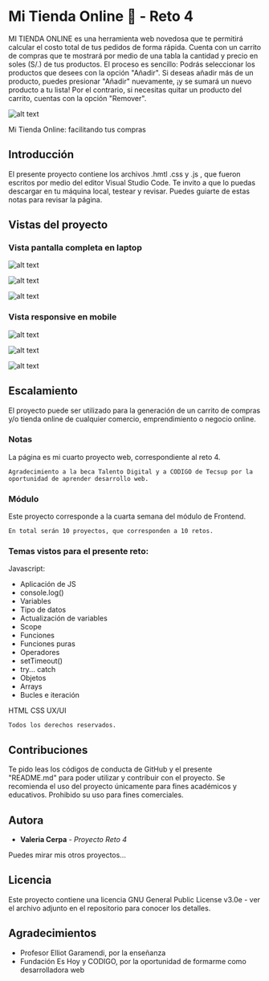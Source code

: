 # Mi Tienda Online 🛒 - Reto 4 

MI TIENDA ONLINE es una herramienta web novedosa que te permitirá calcular el costo total de tus pedidos de forma rápida. Cuenta con un carrito de compras que te mostrará por medio de una tabla la cantidad y precio en soles (S/.) de tus productos. El proceso es sencillo:
Podrás seleccionar los productos que desees con la opción "Añadir". Si deseas añadir más de un producto, puedes presionar "Añadir" nuevamente, ¡y se sumará un nuevo producto a tu lista! Por el contrario, si necesitas quitar un producto del carrito, cuentas con la opción "Remover". 

![alt text](https://github.com/vcerpasalas/tienda_online/blob/fe8b961a24b3e284373b68aba09b8e24b54500a8/imgs/header.png)

Mi Tienda Online: facilitando tus compras

## Introducción

El presente proyecto contiene los archivos .hmtl .css y .js , que fueron escritos por medio del editor Visual Studio Code.
Te invito a que lo puedas descargar en tu máquina local, testear y revisar. Puedes guiarte de estas notas para revisar la página.

## Vistas del proyecto

### Vista pantalla completa en laptop
  
![alt text](https://github.com/vcerpasalas/tienda_online/blob/ec29e219e962101a2694d1337c56df372e2cba00/imgs/pantalla-completa1.png)
                   
![alt text](https://github.com/vcerpasalas/tienda_online/blob/ec29e219e962101a2694d1337c56df372e2cba00/imgs/pantalla-completa2.png)
               
![alt text](https://github.com/vcerpasalas/tienda_online/blob/ec29e219e962101a2694d1337c56df372e2cba00/imgs/pantalla-completa3.png)
      
### Vista responsive en mobile
  
![alt text](https://github.com/vcerpasalas/tienda_online/blob/16a1ed2ff4d3447462aa4b9b8761fa1cf458301a/imgs/mobile1.png)
  
![alt text](https://github.com/vcerpasalas/tienda_online/blob/16a1ed2ff4d3447462aa4b9b8761fa1cf458301a/imgs/mobile2.png)
   
![alt text](https://github.com/vcerpasalas/tienda_online/blob/16a1ed2ff4d3447462aa4b9b8761fa1cf458301a/imgs/mobile3.png)
  
## Escalamiento
El proyecto puede ser utilizado para la generación de un carrito de compras y/o tienda online de cualquier comercio, emprendimiento o negocio online. 

### Notas

La página es mi cuarto proyecto web, correspondiente al reto 4.

```
Agradecimiento a la beca Talento Digital y a CODIGO de Tecsup por la oportunidad de aprender desarrollo web.
```

### Módulo

Este proyecto corresponde a la cuarta semana del módulo de Frontend.

```
En total serán 10 proyectos, que corresponden a 10 retos.
```

### Temas vistos para el presente reto:

Javascript:
- Aplicación de JS
- console.log()
- Variables
- Tipo de datos
- Actualización de variables
- Scope
- Funciones
- Funciones puras
- Operadores
- setTimeout()
- try... catch
- Objetos
- Arrays
- Bucles e iteración

HTML
CSS
UX/UI

```
Todos los derechos reservados.
```

## Contribuciones

Te pido leas los códigos de conducta de GitHub y el presente "README.md" para poder utilizar y contribuir con el proyecto. Se recomienda el uso del proyecto únicamente para fines académicos y educativos. Prohibido su uso para fines comerciales.

## Autora

* **Valeria Cerpa** - *Proyecto Reto 4*

Puedes mirar mis otros proyectos...

## Licencia

Este proyecto contiene una licencia GNU General Public License v3.0e - ver el archivo adjunto en el repositorio para conocer los detalles.

## Agradecimientos

* Profesor Elliot Garamendi, por la enseñanza
* Fundación Es Hoy y CODIGO, por la oportunidad de formarme como desarrolladora web

